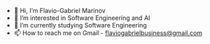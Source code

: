 - 👋 Hi, I’m Flavio-Gabriel Marinov
- 👀 I’m interested in Software Engineering and AI
- 🌱 I’m currently studying Software Engineering
- 📫 How to reach me on Gmail - flaviogabrielbusiness@gmail.com


